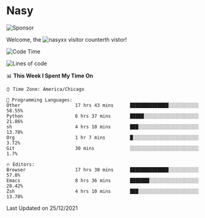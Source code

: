 # Nasy

<!--
<p align="center">
<img height="200" src="https://github-readme-stats.vercel.app/api?username=nasyxx&count_private=true&show_icons=true&theme=dracula&include_all_commits=true"/>
<img height="200" src="https://github-readme-stats.vercel.app/api/top-langs/?username=nasyxx&theme=dracula&hide=html,jupyter+notebook&count_private=true&show_icons=true"/>
</p>

  
----------------
-->

![Sponsor](https://img.shields.io/static/v1.svg?label=Sponsor&message=%E2%9D%A4&logo=GitHub&style=flat&color=pink)
 
Welcome, the ![nasyxx visitor counter](https://count.getloli.com/get/@nasyxx?theme=rule34)th vistor!
 
<!--START_SECTION:waka-->
![Code Time](http://img.shields.io/badge/Code%20Time-1%2C617%20hrs%209%20mins-blue)

![Lines of code](https://img.shields.io/badge/From%20Hello%20World%20I%27ve%20Written-5%20Million%20lines%20of%20code-blue)

📊 **This Week I Spent My Time On** 

```text
⌚︎ Time Zone: America/Chicago

💬 Programming Languages: 
Other                    17 hrs 43 mins      ██████████████░░░░░░░░░░░   58.55% 
Python                   6 hrs 37 mins       █████░░░░░░░░░░░░░░░░░░░░   21.86% 
sh                       4 hrs 10 mins       ███░░░░░░░░░░░░░░░░░░░░░░   13.78% 
Org                      1 hr 7 mins         █░░░░░░░░░░░░░░░░░░░░░░░░   3.72% 
Git                      30 mins             ░░░░░░░░░░░░░░░░░░░░░░░░░   1.7%

🔥 Editors: 
Browser                  17 hrs 30 mins      ██████████████░░░░░░░░░░░   57.8% 
Emacs                    8 hrs 36 mins       ███████░░░░░░░░░░░░░░░░░░   28.42% 
Zsh                      4 hrs 10 mins       ███░░░░░░░░░░░░░░░░░░░░░░   13.78%

```


 Last Updated on 25/12/2021
<!--END_SECTION:waka-->

<!-- ![visitors](https://visitor-badge.laobi.icu/badge?page_id=nasyxx.nasyxx) -->
